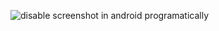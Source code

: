 ![disable screenshot in android programatically](https://github.com/user-attachments/assets/0aa29d9b-39ff-4ddf-909f-0160be6f003f)
